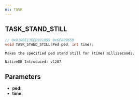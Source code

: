 ```yaml
---
ns: TASK
---
```

## TASK_STAND_STILL

```c
// 0x919BE13EED931959 0x6F80965D
void TASK_STAND_STILL(Ped ped, int time);
```

```
Makes the specified ped stand still for (time) milliseconds.

NativeDB Introduced: v1207
```

## Parameters
* **ped**:
* **time**:
